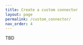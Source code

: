 ```yaml
---
title: Create a custom connector
layout: page
permalink: /custom_connector/
nav_order: 4
---
```


TBD